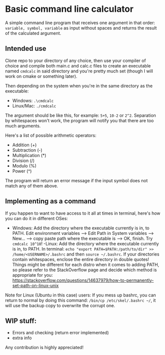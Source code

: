 # Basic command line calculator
A simple command line program that receives one argument in that order: `variable, symbol, variable` as input without spaces and returns the result of the calculated argument.

## Intended use
Clone repo to your directory of any choice, then use your compiler of choice and compile both main.c and calc.c files to create an executable named `cmdcalc` in said directory and you're pretty much set (though I will work on cmake or something later).

Then depending on the system when you're in the same directory as the executable:
- Windows: `.\cmdcalc`
- Linux/Mac: `./cmdcalc`

The argument should be like this, for example: `5+5`, `10-2` or `2^2`. Separation by whitespaces won't work, the program will notify you that there are too much arguments.

Here's a list of possible arithmetic operators:
- Addition (+)
- Subtraction (-)
- Multiplication (*)
- Division (/)
- Modulo (%)
- Power (^)

The program will return an error message if the input symbol does not match any of them above.

## Implementing as a command
If you happen to want to have access to it all at times in terminal, here's how you can do it in different OSes:
- Windows: Add the directory where the executable currently is in, to PATH. Edit environment variables --> Edit Path in System variables --> New... --> copy paste path where the executable is --> OK, finish. Try `cmdcalc 10^10`!
-Linux: Add the directory where the executable currently is in, to PATH. In terminal: `echo "export PATH=$PATH:/path/to/dir" >> /home/<USERNAME>/.bashrc` and then `source ~/.bashrc`. If your directories contain whitespaces, enclose the entire directory in double quotes! Things might be different for each distro when it comes to adding PATH, so please refer to the StackOverflow page and decide which method is appropriate for you: https://stackoverflow.com/questions/14637979/how-to-permanently-set-path-on-linux-unix

Note for Linux (Ubuntu in this case) users: If you mess up bashrc, you can return to normal by doing this command: `/bin/cp /etc/skel/.bashrc ~/`, it will use the backup copy to overwrite the corrupt one.

## WIP stuff:
- Errors and checking (return error implemented)
- extra info

Any contribution is highly appreciated!
